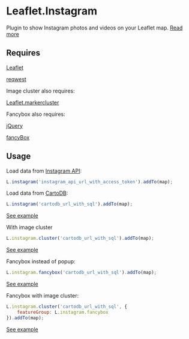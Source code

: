 Leaflet.Instagram
=================

Plugin to show Instagram photos and videos on your Leaflet map. [Read more](http://blog.thematicmapping.org/2014/06/showing-instagram-photos-and-videos-on.html)

Requires
--------
[Leaflet](http://leafletjs.com/)

[reqwest](https://github.com/ded/reqwest)

Image cluster also requires: 

[Leaflet.markercluster](https://github.com/Leaflet/Leaflet.markercluster)

Fancybox also requires:

[jQuery](http://jquery.com/)

[fancyBox](http://fancyapps.com/fancybox/)

Usage
-----

Load data from [Instagram API](http://instagram.com/developer/):
```JavaScript
L.instagram('instagram_api_url_with_access_token').addTo(map);
```

Load data from [CartoDB](http://blog.thematicmapping.org/2014/06/syncing-your-instagram-photos-to-cartodb.html):
```JavaScript
L.instagram('cartodb_url_with_sql').addTo(map); 
```

[See example](http://turban.github.io/Leaflet.Instagram/examples/popup.html)

With image cluster
```JavaScript
L.instagram.cluster('cartodb_url_with_sql').addTo(map); 
```

[See example](http://turban.github.io/Leaflet.Instagram/examples/popup-cluster.html)

Fancybox instead of popup:
```JavaScript
L.instagram.fancybox('cartodb_url_with_sql').addTo(map); 
```

[See example](http://turban.github.io/Leaflet.Instagram/examples/fancybox.html)

Fancybox with image cluster:
```JavaScript
L.instagram.cluster('cartodb_url_with_sql', {
	featureGroup: L.instagram.fancybox
}).addTo(map); 
```

[See example](http://turban.github.io/Leaflet.Instagram/examples/fancybox-cluster.html)
